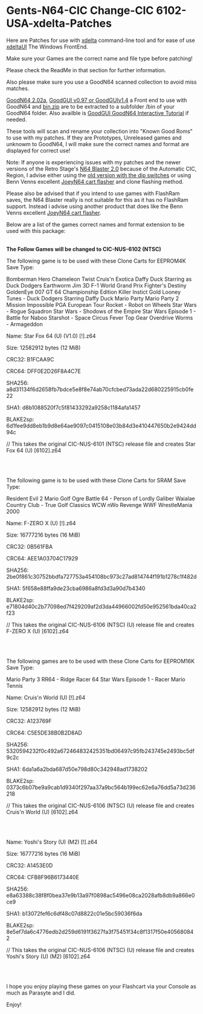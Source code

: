 # Gents-N64-CIC Change-CIC 6102-USA-xdelta-Patches

Here are Patches for use with [xdelta](http://xdelta.org/) command-line tool and for ease of use [xdeltaUI](https://www.romhacking.net/utilities/598/) The Windows FrontEnd.

Make sure your Games are the correct name and file type before patching!

Please check the ReadMe in that section for further information.

Also please make sure you use a GoodN64 scanned collection to avoid miss matches.

[GoodN64 2.02a](https://www.emutalk.net/threads/goodn64-2-02a.12068/), [GoodGUI v0.97 or GoodGUIv1.4](https://www.emutalk.net/threads/goodgui-v0-97.29155/) a Front end to use with GoodN64 and [bin.zip](https://www.emutalk.net/threads/bin-zip.12070/) are to be extracted to a subfolder /bin of your GoodN64 folder. Also availble is [GoodGUI GoodN64 Interactive Tutorial](https://www.emutalk.net/threads/goodgui-goodn64-tutorial.28965/) if needed.

These tools will scan and rename your collection into "Known Good Roms" to use with my patches. If they are Prototypes, Unreleased games and unknowm to GoodN64, I will make sure the correct names and format are displayed for correct use!

Note: If anyone is experiencing issues with my patches and the newer versions of the Retro Stage's [N64 Blaster 2.0](https://retrostage.net/?product=n64-blaster-2-0) because of the Automatic CIC, Region, I advise either using the [old version with the dip switches](https://web.archive.org/web/20210622192800/https://retrostage.net/?product=n64-blaster-2-0)  or using Benn Venns excellent [JoeyN64 cart flasher](https://bennvenn.myshopify.com/products/joeyn64-cart-flasher) and clone flashing method.

Please also be advised that if you intend to use games with FlashRam saves, the N64 Blaster really is not suitable for this as it has no FlashRam support. Instead i advise using another product that does like the Benn Venns excellent [JoeyN64 cart flasher](https://bennvenn.myshopify.com/products/joeyn64-cart-flasher).

Below are a list of the games correct names and format extension to be used with this package:
<br>
</br>

<b>The Follow Games will be changed to CIC-NUS-6102 (NTSC)</b>

The following game is to be used with these Clone Carts for EEPROM4K Save Type:

Bomberman Hero
Chameleon Twist
Cruis'n Exotica
Daffy Duck Starring as Duck Dodgers
Earthworm Jim 3D
F-1 World Grand Prix
Fighter's Destiny
GoldenEye 007
GT 64 Championship Edition
Killer Instict Gold
Looney Tunes - Duck Dodgers Starring Daffy Duck
Mario Party
Mario Party 2
Mission Impossible
PGA European Tour
Rocket - Robot on Wheels
Star Wars - Rogue Squadron
Star Wars - Shodows of the Empire
Star Wars Episode 1 - Battle for Naboo
Starshot - Space Circus Fever
Top Gear Overdrive
Worms - Armageddon


Name: Star Fox 64 (U) (V1.0) [!].z64

Size: 12582912 bytes (12 MiB)

CRC32: B1FCAA9C

CRC64: DFF0E2D26F8A4C7E

SHA256: a8d31134f6d2658fb7bdce5e8f8e74ab70cfcbed73ada22d680225915cb0fe22

SHA1: d8b1088520f7c5f81433292a9258c1184afa1457

BLAKE2sp: 6d1fee9dd8eb1b9d8e64ae9097c0415108e03b84d3e410447650b2e9424dd94c


// This takes the original 	CIC-NUS-6101 (NTSC) release file and creates Star Fox 64 (U) [6102].z64

<br>
</br>

The following game is to be used with these Clone Carts for SRAM Save Type:

Resident Evil 2
Mario Golf
Ogre Battle 64 - Person of Lordly Galiber
Waialae Country Club - True Golf Classics
WCW nWo Revenge
WWF WrestleMania 2000

Name: F-ZERO X (U) [!].z64

Size: 16777216 bytes (16 MiB)

CRC32: 0B561FBA

CRC64: AEE1A03704C17929

SHA256: 2be0f861c30752bbdfa727753a454108bc973c27ad814744f191b1278c1f482d

SHA1: 5f658e88ffa9de23cba6986a8fd3d3a90d7b4340

BLAKE2sp: e71804d40c2b77098ed7f429209af2d3da44966002fd50e952561bda40ca2f23

// This takes the original CIC-NUS-6106 (NTSC) (U) release file and creates F-ZERO X (U) [6102].z64

<br>
</br>

The following games are to be used with these Clone Carts for EEPROM16K Save Type:

Mario Party 3
RR64 - Ridge Racer 64
Star Wars Episode 1 - Racer
Mario Tennis

Name: Cruis'n World (U) [!].z64

Size: 12582912 bytes (12 MiB)

CRC32: A123769F

CRC64: C5E5DE38B0B2D8AD

SHA256: 5320594232f0c492a672464832425351bd06497c95fb243745e2493bc5df9c2c

SHA1: 6da1a6a2bda687d50e798d80c342948ad1738202

BLAKE2sp: 0373c6b07be9a9cab1d9340f297aa37a9bc564b199ec62e6a76dd5a73d236218


// This takes the original CIC-NUS-6106 (NTSC) (U) release file and creates Cruis'n World (U) [6102].z64

<br>
</br>

Name: Yoshi's Story (U) (M2) [!].z64

Size: 16777216 bytes (16 MiB)

CRC32: A1453E0D

CRC64: CFB8F96B6173440E

SHA256: e8a63388c38f8f0bea37e9b13a97f0898ac5496e08ca2028afb8db9a866e0ce9

SHA1: b13072fef6c6df48c07d8822c01e5bc59036f6da

BLAKE2sp: 8e5ef7da6c4776edb2d259d6191f3627fa3f75451f34c8f1317f50e405680842


// This takes the original CIC-NUS-6106 (NTSC) (U) release file and creates Yoshi's Story (U) (M2) [6102].z64

<br>
</br>


I hope you enjoy playing these games on your Flashcart via your Console as much  as Parasyte and I did.
<p>
</p>
Enjoy!